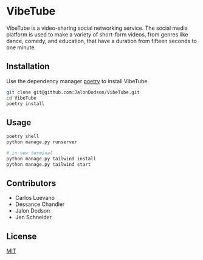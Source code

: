 # VibeTube

VibeTube is a video-sharing social networking service. The social media platform is used to make a variety of short-form videos, from genres like dance, comedy, and education, that have a duration from fifteen seconds to one minute.

## Installation

Use the dependency manager [poetry](https://github.com/python-poetry/poetry) to install VibeTube.

```bash
git clone git@github.com:JalonDodson/VibeTube.git
cd VibeTube
poetry install
```

## Usage

```python
poetry shell
python manage.py runserver

# in new terminal
python manage.py tailwind install
python manage.py tailwind start
```

## Contributors
- Carlos Luevano
- Dessance Chandler
- Jalon Dodson
- Jen Schneider


## License
[MIT](https://choosealicense.com/licenses/mit/)